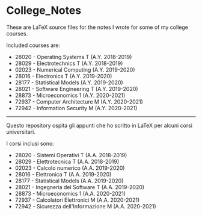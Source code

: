 # College_Notes
These are LaTeX source files for the notes I wrote for some of my college courses. 

Included courses are:
- 28020 - Operating Systems T (A.Y. 2018-2019)
- 28029 - Electrotechnics T (A.Y. 2018-2019)
- 02023 - Numerical Computing (A.Y. 2019-2020)
- 28016 - Electronics T (A.Y. 2019-2020)
- 28177 - Statistical Models (A.Y. 2019-2020)
- 28021 - Software Engineering T (A.Y. 2019-2020)
- 28873 - Microeconomics 1 (A.Y. 2020-2021)
- 72937 - Computer Architecture M (A.Y. 2020-2021)
- 72942 - Information Security M (A.Y. 2020-2021)

---

Questo repository ospita gli appunti che ho scritto in LaTeX per alcuni corsi universitari.

I corsi inclusi sono:

- 28020 - Sistemi Operativi T (A.A. 2018-2019)
- 28029 - Elettrotecnica T (A.A. 2018-2019)
- 02023 - Calcolo numerico (A.A. 2019-2020)
- 28016 - Elettronica T (A.A. 2019-2020)
- 28177 - Statistical Models (A.A. 2019-2020)
- 28021 - Ingegneria del Software T (A.A. 2019-2020)
- 28873 - Microeconomics 1 (A.A. 2020-2021)
- 72937 - Calcolatori Elettronici M (A.A. 2020-2021)
- 72942 - Sicurezza dell'Informazione M (A.A. 2020-2021)

